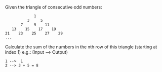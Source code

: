 Given the triangle of consecutive odd numbers:

```
             1
          3     5
       7     9    11
   13    15    17    19
21    23    25    27    29
...
```

Calculate the sum of the numbers in the nth row of this triangle (starting at
index 1) e.g.: (Input --> Output)

```
1 -->  1
2 --> 3 + 5 = 8
```
